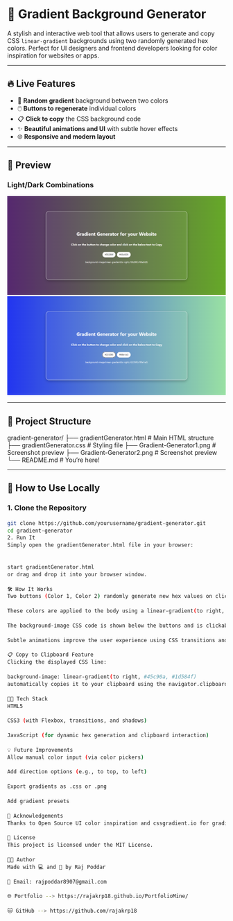 # 🎨 Gradient Background Generator

A stylish and interactive web tool that allows users to generate and copy CSS `linear-gradient` backgrounds using two randomly generated hex colors. Perfect for UI designers and frontend developers looking for color inspiration for websites or apps.

---

## 🔥 Live Features

- 🎨 **Random gradient** background between two colors
- 🖱️ **Buttons to regenerate** individual colors
- 📋 **Click to copy** the CSS background code
- ✨ **Beautiful animations and UI** with subtle hover effects
- 🌐 **Responsive and modern layout**

---

## 🧪 Preview

### Light/Dark Combinations

![Preview 1](./Gradient-Generator1.png)
![Preview 2](./Gradient-Generator2.png)

---

## 📁 Project Structure

gradient-generator/
├── gradientGenerator.html # Main HTML structure
├── gradientGenerator.css # Styling file
├── Gradient-Generator1.png # Screenshot preview
├── Gradient-Generator2.png # Screenshot preview
└── README.md # You’re here!


---

## 🚀 How to Use Locally

### 1. Clone the Repository

```bash
git clone https://github.com/yourusername/gradient-generator.git
cd gradient-generator
2. Run It
Simply open the gradientGenerator.html file in your browser:


start gradientGenerator.html
or drag and drop it into your browser window.

🛠️ How It Works
Two buttons (Color 1, Color 2) randomly generate new hex values on click.

These colors are applied to the body using a linear-gradient(to right, ...).

The background-image CSS code is shown below the buttons and is clickable to copy.

Subtle animations improve the user experience using CSS transitions and box-shadow.

📋 Copy to Clipboard Feature
Clicking the displayed CSS line:

background-image: linear-gradient(to right, #45c90a, #1d584f)
automatically copies it to your clipboard using the navigator.clipboard API.

🧑‍🎨 Tech Stack
HTML5

CSS3 (with Flexbox, transitions, and shadows)

JavaScript (for dynamic hex generation and clipboard interaction)

💡 Future Improvements
Allow manual color input (via color pickers)

Add direction options (e.g., to top, to left)

Export gradients as .css or .png

Add gradient presets

🙌 Acknowledgements
Thanks to Open Source UI color inspiration and cssgradient.io for gradient design inspiration.

📜 License
This project is licensed under the MIT License.

👨‍💻 Author
Made with 💻 and 🎨 by Raj Poddar

📧 Email: rajpoddar8907@gmail.com 

🌐 Portfolio --> https://rajakrp18.github.io/PortfolioMine/

🐱 GitHub --> https://github.com/rajakrp18